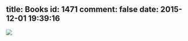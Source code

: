 title: Books
id: 1471
comment: false
date: 2015-12-01 19:39:16
---

[<img src="https://s3.amazonaws.com/titlepages.leanpub.com/afternoon-tea-with-java/large" style="max-height: 420px;">](https://leanpub.com/afternoon-tea-with-java)



